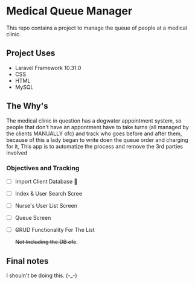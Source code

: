 # Medical Queue Manager

This repo contains a project to manage the queue of people at a medical clinic.

## Project Uses

  - Laravel Framework 10.31.0
  - CSS
  - HTML
  - MySQL

## The Why's

The medical clinic in question has a dogwater appointment system, so people that don't have an appontment have to take turns (all managed by the clients MANUALLY ofc) and track who goes before and after them, because of this a lady began to write doen the queue order and charging for it, This app is to automatize the process and remove the 3rd parties involved

### Objectives and Tracking
- [ ] Import Client Database :tada:
- [ ] Index & User Search Scree
- [ ] Nurse's User List Screen
- [ ] Queue Screen
- [ ] ~~C~~RUD Functionality For The List

  ~~Not Including the DB ofc~~.

## Final notes

I shouln't be doing this. (-_-)
